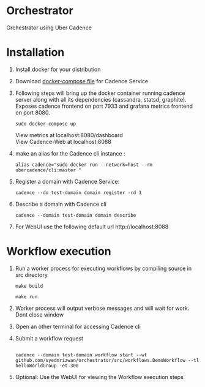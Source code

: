 
# Orchestrator

Orchestrator using Uber Cadence

# Installation

1. Install docker for your distribution

2. Download [docker-compose file](https://github.com/uber/cadence/blob/master/docker/docker-compose.yml) for Cadence Service 

3. Following steps will bring up the docker container running cadence server along with all its dependencies (cassandra, statsd, graphite). Exposes cadence frontend on port 7933 and grafana metrics frontend on port 8080. 
	```
	sudo docker-compose up
	```
	View metrics at localhost:8080/dashboard  
	View Cadence-Web at localhost:8088

4. make an alias for the Cadence cli instance :
	```
	alias cadence="sudo docker run --network=host --rm ubercadence/cli:master "
	```
5. Register a domain with Cadence Service:
	```
	cadence --do test-domain domain register -rd 1
	```
6. Describe a domain with Cadence cli
	```
	cadence --domain test-domain domain describe
	```
7. For WebUI use the following default url http://localhost:8088

  
  

# Workflow execution

1. Run a worker process for executing workflows by compiling source in src directory
	```
	make build

	make run
	```
2. Worker process will output verbose messages and will wait for work. Dont close window

3. Open an other terminal for accessing Cadence cli

4. Submit a workflow request 

	```

	cadence --domain test-domain workflow start --wt github.com/syedmrizwan/orchestrator/src/workflows.DemoWorkflow --tl helloWorldGroup -et 300

	```

5. Optional: Use the WebUI for viewing the Workflow execution steps